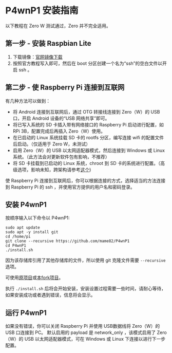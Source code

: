 # P4wnP1 安装指南
以下教程在 Zero W 测试通过，Zero 并不完全适用。
## 第一步 - 安装 Raspbian Lite
 1.  下载镜像：[官网镜像下载](https://www.raspberrypi.org/downloads/raspbian/)
 2.  按照官方教程写入即可，然后在 boot 分区创建一个名为“ssh”的空白文件以开启 ssh 。

## 第二步 - 使 Raspberry Pi 连接到互联网

有几种方法可以做到：

 - 将 Android 连接到互联网后，通过 OTG 转接线连接到 Zero（W）的 USB 口，开启 Android 设备的“USB 网络共享”即可。
 - 将已写入系统的 SD 卡插入带有网络接口的 Raspberry Pi 启动进行配置，如RPi 3B，配置完成后再插入 Zero（W）使用。
 - 在已启动的 Linux 系统挂载 SD 卡的 rootfs 分区，编写连接 wifi 的配置文件后启动。（仅适用于 Zero W，未测试）
 - 启用 Zero（W）的 USB 以太网适配器模式，然后连接到 Windows 或 Linux 系统。（此方法会对更新软件包有影响，不推荐）
 - 将 SD 卡挂载到已启动的 Linux 系统，chroot 到 SD 卡的系统进行配置。（高级选项，影响未知，跨架构请参考[这个](https://www.zhihu.com/question/52228403/answer/273781342))

使 Raspberry Pi 连接到互联网后，你可以根据连接的方式，选择适当的方法连接到 Raspberry Pi 的 ssh ，并使用官方提供的用户名和密码登录。

## 安装 P4wnP1

按顺序输入以下命令以 P4wnP1:

    sudo apt update
    sudo apt -y install git
    cd /home/pi
    git clone --recursive https://github.com/mame82/P4wnP1
    cd P4wnP1
    ./install.sh

因为该存储库引用了其他存储库的文件，所以使用 git 克隆文件需要 `--recursive` 选项。

可使用[原项目](https://github.com/mame82/P4wnP1)或[本fork项目](https://github.com/Moe-New/P4wnP1)。

执行 `./install.sh` 后将会开始安装，安装设置过程需要一些时间，请耐心等待，如果安装成功或者遇到错误，信息将会显示。

## 运行 P4wnP1

如果没有错误，你可以关闭 Raspberry Pi 并使用 USB数据线将 Zero（W）的 USB 口连接到 PC。
默认启用的 payload 是 network_only ，该模式启用了 Zero（W）的 USB 以太网适配器模式，可在 Windows 或 Linux 下连接以进行下一步配置。

